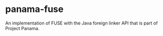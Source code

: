 # panama-fuse
An implementation of FUSE with the Java foreign linker API that is part of Project Panama.
